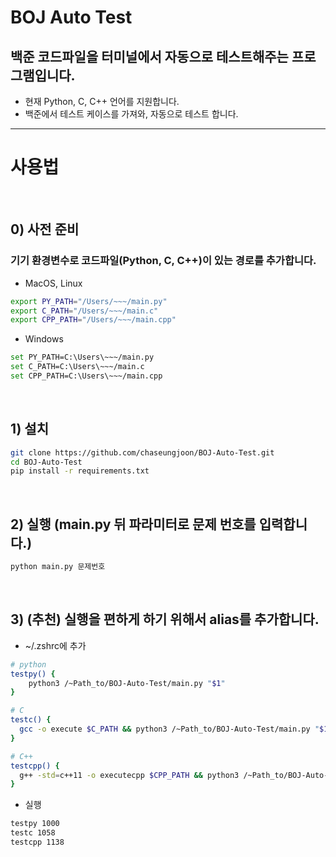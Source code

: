 # BOJ Auto Test

## 백준 코드파일을 터미널에서 자동으로 테스트해주는 프로그램입니다.

* 현재 Python, C, C++ 언어를 지원합니다.
* 백준에서 테스트 케이스를 가져와, 자동으로 테스트 합니다.

---
# 사용법

<br/>

## 0) 사전 준비

### 기기 환경변수로 코드파일(Python, C, C++)이 있는 경로를 추가합니다.

* MacOS, Linux
```bash
export PY_PATH="/Users/~~~/main.py"
export C_PATH="/Users/~~~/main.c"
export CPP_PATH="/Users/~~~/main.cpp"
```

* Windows
```bash
set PY_PATH=C:\Users\~~~/main.py
set C_PATH=C:\Users\~~~/main.c
set CPP_PATH=C:\Users\~~~/main.cpp
```

<br/>

## 1) 설치
```bash
git clone https://github.com/chaseungjoon/BOJ-Auto-Test.git
cd BOJ-Auto-Test
pip install -r requirements.txt
```

<br/>

## 2) 실행 (main.py 뒤 파라미터로 문제 번호를 입력합니다.)
```bash
python main.py 문제번호
```
<br/>

## 3) (추천) 실행을 편하게 하기 위해서 alias를 추가합니다.

* ~/.zshrc에 추가
```bash
# python
testpy() {
    python3 /~Path_to/BOJ-Auto-Test/main.py "$1"
}

# C
testc() {
  gcc -o execute $C_PATH && python3 /~Path_to/BOJ-Auto-Test/main.py "$1"
}

# C++
testcpp() {
  g++ -std=c++11 -o executecpp $CPP_PATH && python3 /~Path_to/BOJ-Auto-Test/main.py "$1"
}
```

* 실행
```bash
testpy 1000
testc 1058
testcpp 1138
```